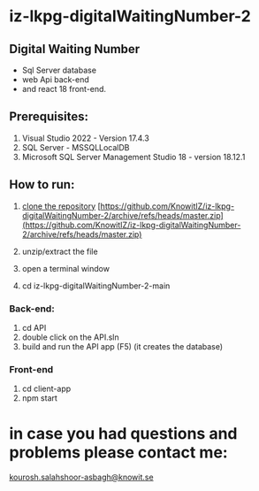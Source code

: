 # iz-lkpg-digitalWaitingNumber-2

## Digital Waiting Number
- Sql Server database
- web Api back-end
- and react 18 front-end.

## Prerequisites:
1. Visual Studio 2022 - Version 17.4.3
2. SQL Server - MSSQLLocalDB
3. Microsoft SQL Server Management Studio 18 - version 18.12.1

## How to run:
1. [clone the repository](https://github.com/KnowitIZ/iz-lkpg-digitalWaitingNumber-2/archive/refs/heads/master.zip)
[https://github.com/KnowitIZ/iz-lkpg-digitalWaitingNumber-2/archive/refs/heads/master.zip](https://github.com/KnowitIZ/iz-lkpg-digitalWaitingNumber-2/archive/refs/heads/master.zip)

2. unzip/extract the file
3. open a terminal window
4. cd iz-lkpg-digitalWaitingNumber-2-main

### Back-end:

1. cd API
2. double click on the API.sln
3. build and run the API app (F5) 
(it creates the database)

### Front-end
1. cd client-app
2. npm start

# in case you had questions and problems please contact me:
kourosh.salahshoor-asbagh@knowit.se
